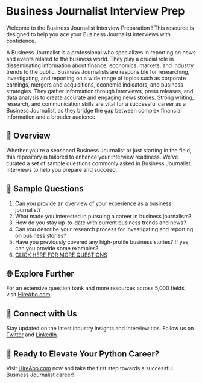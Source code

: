 # Business Journalist Interview Prep

Welcome to the Business Journalist Interview Preparation ! This resource is designed to help you ace your Business Journalist interviews with confidence.

A Business Journalist is a professional who specializes in reporting on news and events related to the business world. They play a crucial role in disseminating information about finance, economics, markets, and industry trends to the public. Business Journalists are responsible for researching, investigating, and reporting on a wide range of topics such as corporate earnings, mergers and acquisitions, economic indicators, and business strategies. They gather information through interviews, press releases, and data analysis to create accurate and engaging news stories. Strong writing, research, and communication skills are vital for a successful career as a Business Journalist, as they bridge the gap between complex financial information and a broader audience.

## 🚀 Overview

Whether you're a seasoned Business Journalist or just starting in the field, this repository is tailored to enhance your interview readiness. We've curated a set of sample questions commonly asked in Business Journalist interviews to help you prepare and succeed.

## 📝 Sample Questions

1. Can you provide an overview of your experience as a business journalist?
2. What made you interested in pursuing a career in business journalism?
3. How do you stay up-to-date with current business trends and news?
4. Can you describe your research process for investigating and reporting on business stories?
5. Have you previously covered any high-profile business stories? If yes, can you provide some examples?
6. [CLICK HERE FOR MORE QUESTIONS](https://hireabo.com/job/8_0_21/Business%20Journalist)

## 🌐 Explore Further

For an extensive question bank and more resources across 5,000 fields, visit [HireAbo.com](https://www.hireabo.com).

## 📱 Connect with Us

Stay updated on the latest industry insights and interview tips. Follow us on [Twitter](https://twitter.com/hireabo) and [LinkedIn](https://www.linkedin.com/in/hire-abo-3609972a8/).

## 🚀 Ready to Elevate Your Python Career?

Visit [HireAbo.com](https://www.hireabo.com) now and take the first step towards a successful Business Journalist career!